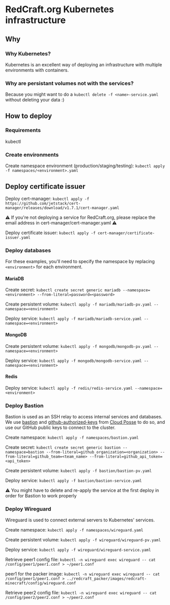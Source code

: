 # RedCraft.org Kubernetes infrastructure

## Why

### Why Kubernetes?

Kubernetes is an excellent way of deploying an infrastructure with multiple environments with containers.

### Why are persistant volumes not with the services?

Because you might want to do a `kubectl delete -f <name>-service.yaml` without deleting your data :)

## How to deploy

### Requirements

kubectl

### Create environments

Create namespace environment (production/staging/testing):
`kubectl apply -f namespaces/<environment>.yaml`

## Deploy certificate issuer

Deploy cert-manager:
`kubectl apply -f https://github.com/jetstack/cert-manager/releases/download/v1.7.1/cert-manager.yaml`

⚠️ If you're not deploying a service for RedCraft.org, please replace the email address in cert-manager/cert-manager.yaml ⚠️

Deploy certificate issuer:
`kubectl apply -f cert-manager/certificate-issuer.yaml`

### Deploy databases

For these examples, you'll need to specify the namespace by replacing `<environment>` for each environment.

#### MariaDB

Create secret:
`kubectl create secret generic mariadb --namespace=<environment> --from-literal=password=<password>`

Create persistent volume:
`kubectl apply -f mariadb/mariadb-pv.yaml --namespace=<environment>`

Deploy service:
`kubectl apply -f mariadb/mariadb-service.yaml --namespace=<environment>`

#### MongoDB

Create persistent volume:
`kubectl apply -f mongodb/mongodb-pv.yaml --namespace=<environment>`

Deploy service:
`kubectl apply -f mongodb/mongodb-service.yaml --namespace=<environment>`

#### Redis

Deploy service:
`kubectl apply -f redis/redis-service.yaml --namespace=<environment>`

### Deploy Bastion

Bastion is used as an SSH relay to access internal services and databases.
We use [bastion](https://github.com/cloudposse/bastion) and [github-authorized-keys](https://github.com/cloudposse/github-authorized-keys) from [Cloud Posse](https://github.com/cloudposse) to do so, and use our GitHub public keys to connect to the cluster.

Create namespace:
`kubectl apply -f namespaces/bastion.yaml`

Create secret:
`kubectl create secret generic bastion --namespace=bastion --from-literal=github_organization=<organization> --from-literal=github_team=<team_name> --from-literal=github_api_token=<api_token>`

Create persistent volume:
`kubectl apply -f bastion/bastion-pv.yaml`

Deploy service:
`kubectl apply -f bastion/bastion-service.yaml`

:warning: You might have to delete and re-apply the service at the first deploy in order for Bastion to work properly

### Deploy Wireguard

Wireguard is used to connect external servers to Kubernetes' services.

Create namespace:
`kubectl apply -f namespaces/wireguard.yaml`

Create persistent volume:
`kubectl apply -f wireguard/wireguard-pv.yaml`

Deploy service:
`kubectl apply -f wireguard/wireguard-service.yaml`

Retrieve peer1 config file:
`kubectl -n wireguard exec wireguard -- cat /config/peer1/peer1.conf > ~/peer1.conf`

peer1 for the packer image:
`kubectl -n wireguard exec wireguard -- cat /config/peer1/peer1.conf > ../redcraft_packer/images/redcraft-minecraft/config/wireguard.conf`

Retrieve peer2 config file:
`kubectl -n wireguard exec wireguard -- cat /config/peer2/peer2.conf > ~/peer2.conf`
